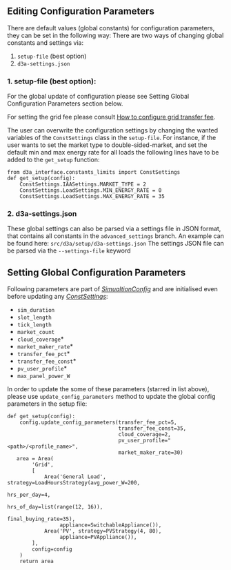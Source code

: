 ## Editing Configuration Parameters

There are default values (global constants) for configuration parameters, they can be set in the following way:
There are two ways of changing global constants and settings via:

1. `setup-file` (best option)
2. `d3a-settings.json`

### 1. setup-file (best option):

For the global update of configuration please see Setting Global Configuration Parameters section below.

For setting the grid fee please consult [How to configure grid transfer fee](configure-transfer-fee.md).

The user can overwrite the configuration settings by changing the wanted variables of the `ConstSettings` class in the `setup-file`.
For instance, if the user wants to set the market type to double-sided-market, and set the default min and max energy rate for all loads the following lines have to be added to the `get_setup` function:

```
from d3a_interface.constants_limits import ConstSettings
def get_setup(config):
    ConstSettings.IAASettings.MARKET_TYPE = 2
    ConstSettings.LoadSettings.MIN_ENERGY_RATE = 0
    ConstSettings.LoadSettings.MAX_ENERGY_RATE = 35
```



### 2. d3a-settings.json

These global settings can also be parsed via a settings file in JSON format, that contains all constants in the `advanced_settings` branch.
An example can be found here: `src/d3a/setup/d3a-settings.json`
The settings JSON file can be parsed via the `--settings-file` keyword

## Setting Global Configuration Parameters

Following parameters are part of *[SimualtionConfig](https://github.com/gridsingularity/d3a/blob/master/src/d3a/models/config.py#L30)* and are initialised even before updating any *[ConstSettings](change-global-sim-settings.md)*:

- `sim_duration`
- `slot_length`
- `tick_length`
- `market_count`
- `cloud_coverage`\*
- `market_maker_rate`\*
- `transfer_fee_pct`\*
- `transfer_fee_const`\*
- `pv_user_profile`\*
- `max_panel_power_W`

In order to update the some of these parameters (starred in list above), please use `update_config_parameters` method to update the global config parameters in the setup file:

```
def get_setup(config):
    config.update_config_parameters(transfer_fee_pct=5,
                                    transfer_fee_const=35,
                                    cloud_coverage=2,
                                    pv_user_profile="<path>/<profile_name>",
                                    market_maker_rate=30)
   area = Area(
        'Grid',
        [
            Area('General Load', strategy=LoadHoursStrategy(avg_power_W=200,
                                                            hrs_per_day=4,
                                                            hrs_of_day=list(range(12, 16)),
                                                            final_buying_rate=35),
                 appliance=SwitchableAppliance()),
            Area('PV', strategy=PVStrategy(4, 80),
                 appliance=PVAppliance()),
        ],
        config=config
    )
    return area
```